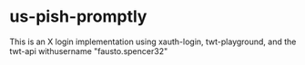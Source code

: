 # us-pish-promptly
This is an X login implementation using xauth-login, twt-playground, and the twt-api withusername "fausto.spencer32"
